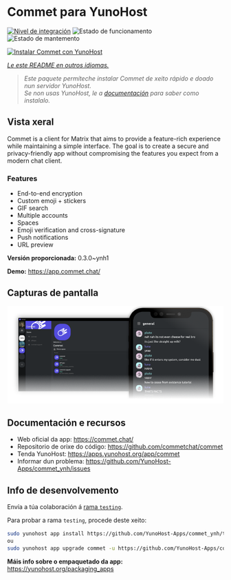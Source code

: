 <!--
NOTA: Este README foi creado automáticamente por <https://github.com/YunoHost/apps/tree/master/tools/readme_generator>
NON debe editarse manualmente.
-->

# Commet para YunoHost

[![Nivel de integración](https://apps.yunohost.org/badge/integration/commet)](https://ci-apps.yunohost.org/ci/apps/commet/)
![Estado de funcionamento](https://apps.yunohost.org/badge/state/commet)
![Estado de mantemento](https://apps.yunohost.org/badge/maintained/commet)

[![Instalar Commet con YunoHost](https://install-app.yunohost.org/install-with-yunohost.svg)](https://install-app.yunohost.org/?app=commet)

*[Le este README en outros idiomas.](./ALL_README.md)*

> *Este paquete permíteche instalar Commet de xeito rápido e doado nun servidor YunoHost.*  
> *Se non usas YunoHost, le a [documentación](https://yunohost.org/install) para saber como instalalo.*

## Vista xeral

Commet is a client for Matrix that aims to provide a feature-rich experience while maintaining a simple interface. The goal is to create a secure and privacy-friendly app without compromising the features you expect from a modern chat client.

### Features

- End-to-end encryption
- Custom emoji + stickers
- GIF search
- Multiple accounts
- Spaces
- Emoji verification and cross-signature
- Push notifications
- URL preview


**Versión proporcionada:** 0.3.0~ynh1

**Demo:** <https://app.commet.chat/>

## Capturas de pantalla

![Captura de pantalla de Commet](./doc/screenshots/screenshot.png)

## Documentación e recursos

- Web oficial da app: <https://commet.chat/>
- Repositorio de orixe do código: <https://github.com/commetchat/commet>
- Tenda YunoHost: <https://apps.yunohost.org/app/commet>
- Informar dun problema: <https://github.com/YunoHost-Apps/commet_ynh/issues>

## Info de desenvolvemento

Envía a túa colaboración á [rama `testing`](https://github.com/YunoHost-Apps/commet_ynh/tree/testing).

Para probar a rama `testing`, procede deste xeito:

```bash
sudo yunohost app install https://github.com/YunoHost-Apps/commet_ynh/tree/testing --debug
ou
sudo yunohost app upgrade commet -u https://github.com/YunoHost-Apps/commet_ynh/tree/testing --debug
```

**Máis info sobre o empaquetado da app:** <https://yunohost.org/packaging_apps>
